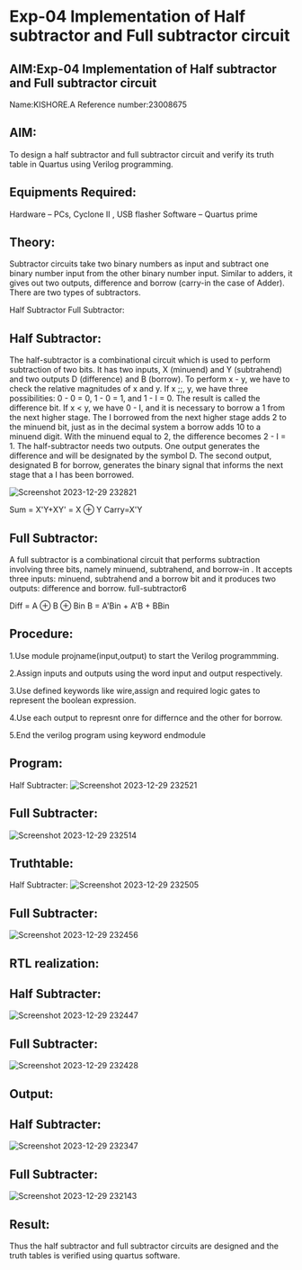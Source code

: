 # Exp-04 Implementation of Half subtractor and Full subtractor circuit
## AIM:Exp-04 Implementation of Half subtractor and Full subtractor circuit
Name:KISHORE.A
Reference number:23008675


## AIM:
To design a half subtractor and full subtractor circuit and verify its truth table in Quartus using Verilog programming.

## Equipments Required:
Hardware – PCs, Cyclone II , USB flasher
Software – Quartus prime

## Theory:

Subtractor circuits take two binary numbers as input and subtract one binary number input from the other binary number input. Similar to adders, it gives out two outputs, difference and borrow (carry-in the case of Adder). There are two types of subtractors.

Half Subtractor Full Subtractor:
## Half Subtractor:
The half-subtractor is a combinational circuit which is used to perform subtraction of two bits. It has two inputs, X (minuend) and Y (subtrahend) and two outputs D (difference) and B (borrow). To perform x - y, we have to check the relative magnitudes of x and y. If x ;;, y, we have three possibilities: 0 - 0 = 0, 1 - 0 = 1, and 1 - I = 0. The result is called the difference bit. If x < y, we have 0 - I, and it is necessary to borrow a 1 from the next higher stage. The I borrowed from the next higher stage adds 2 to the minuend bit, just as in the decimal system a borrow adds 10 to a minuend digit. With the minuend equal to 2, the difference becomes 2 - I = 1. The half-subtractor needs two outputs. One output generates the difference and will be designated by the symbol D. The second output, designated B for borrow, generates the binary signal that informs the next stage that a I has been borrowed. 

![Screenshot 2023-12-29 232821](https://github.com/Kishore23008675/Experiment--03-Half-Subtractor-and-Full-subtractor/assets/144979375/c2eb32ed-9afb-45e7-831a-9057b4c3c4c5)


Sum = X'Y+XY' = X ⊕ Y Carry=X'Y

## Full Subtractor:
A full subtractor is a combinational circuit that performs subtraction involving three bits, namely minuend, subtrahend, and borrow-in . It accepts three inputs: minuend, subtrahend and a borrow bit and it produces two outputs: difference and borrow. full-subtractor6

Diff = A ⊕ B ⊕ Bin B = A'Bin + A'B + BBin

## Procedure:

1.Use module projname(input,output) to start the Verilog programmming.

2.Assign inputs and outputs using the word input and output respectively.

3.Use defined keywords like wire,assign and required logic gates to represent the boolean expression.

4.Use each output to represnt onre for differnce and the other for borrow.

5.End the verilog program using keyword endmodule

## Program:
Half Subtracter:
![Screenshot 2023-12-29 232521](https://github.com/Kishore23008675/Experiment--03-Half-Subtractor-and-Full-subtractor/assets/144979375/ae006828-1da2-4b16-b6e7-1687e141026c)


## Full Subtracter:
![Screenshot 2023-12-29 232514](https://github.com/Kishore23008675/Experiment--03-Half-Subtractor-and-Full-subtractor/assets/144979375/423d296d-7713-466f-bfa0-b360c787a146)


## Truthtable:
Half Subtracter:
![Screenshot 2023-12-29 232505](https://github.com/Kishore23008675/Experiment--03-Half-Subtractor-and-Full-subtractor/assets/144979375/bc4c6daf-7a6c-4a15-91b3-2f7840b90adf)


## Full Subtracter:
![Screenshot 2023-12-29 232456](https://github.com/Kishore23008675/Experiment--03-Half-Subtractor-and-Full-subtractor/assets/144979375/3f5d09cb-c9d4-4cec-82fe-0ded7c2ed5c7)


## RTL realization:
## Half Subtracter:
![Screenshot 2023-12-29 232447](https://github.com/Kishore23008675/Experiment--03-Half-Subtractor-and-Full-subtractor/assets/144979375/33309bb3-aca8-476c-b670-410177477b9a)


## Full Subtracter:
![Screenshot 2023-12-29 232428](https://github.com/Kishore23008675/Experiment--03-Half-Subtractor-and-Full-subtractor/assets/144979375/4ee10f6f-d85e-42b3-b72b-375c9e045817)


## Output:
## Half Subtracter:

![Screenshot 2023-12-29 232347](https://github.com/Kishore23008675/Experiment--03-Half-Subtractor-and-Full-subtractor/assets/144979375/6bb97f59-973c-45c0-a737-de99b53c024f)


## Full Subtracter:
![Screenshot 2023-12-29 232143](https://github.com/Kishore23008675/Experiment--03-Half-Subtractor-and-Full-subtractor/assets/144979375/e92ab373-c794-4fc9-8a89-a99d0ea50161)


## Result:
Thus the half subtractor and full subtractor circuits are designed and the truth tables is verified using quartus software.
